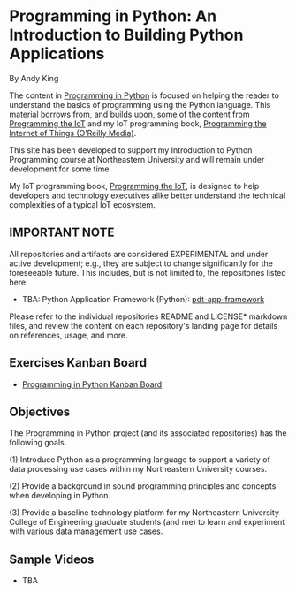# Programming in Python: An Introduction to Building Python Applications

By Andy King

The content in [Programming in Python](https://github.com/programming-in-python) is focused on helping the reader to understand the basics of programming using the Python language. This material borrows from, and builds upon, some of the content from [Programming the IoT](https://github.com/programming-the-iot) and my IoT programming book, [Programming the Internet of Things (O’Reilly Media)](https://learning.oreilly.com/library/view/programming-the-internet/9781492081401/).

This site has been developed to support my Introduction to Python Programming course at Northeastern University and will remain under development for some time.

My IoT programming book, [Programming the IoT](https://learning.oreilly.com/library/view/programming-the-internet/9781492081401/), is designed to help developers and technology executives alike better understand the technical complexities of a typical IoT ecosystem.

## IMPORTANT NOTE

All repositories and artifacts are considered EXPERIMENTAL and under active development; e.g., they are subject to change significantly for the foreseeable future. This includes, but is not limited to, the repositories listed here:
- TBA: Python Application Framework (Python): [pdt-app-framework](TBA)

Please refer to the individual repositories README and LICENSE* markdown files, and review the content on each repository's landing page for details on references, usage, and more.

## Exercises Kanban Board

- [Programming in Python Kanban Board](https://github.com/orgs/programming-in-python/projects/1)

## Objectives

The Programming in Python project (and its associated repositories) has the following goals.

(1) Introduce Python as a programming language to support a variety of data processing use cases within my Northeastern University courses.

(2) Provide a background in sound programming principles and concepts when developing in Python.

(3) Provide a baseline technology platform for my Northeastern University College of Engineering graduate students (and me) to learn and experiment with various data management use cases.

## Sample Videos

- TBA
